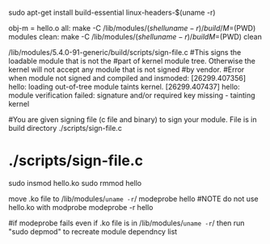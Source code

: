 sudo apt-get install build-essential linux-headers-$(uname -r)

obj-m = hello.o
all:
	make -C /lib/modules/$(shell uname -r)/build/ M=$(PWD) modules
clean:
	make -C /lib/modules/$(shell uname -r)/build M=$(PWD) clean

/lib/modules/5.4.0-91-generic/build/scripts/sign-file.c  #This signs the loadable module that is not the
	#part of kernel module tree. Otherwise the kernel will not accept any module that is not signed
	#by vendor.
#Error when module not signed and compiled and insmoded:
[26299.407356] hello: loading out-of-tree module taints kernel.
[26299.407437] hello: module verification failed: signature and/or required key missing - tainting kernel

#You are given signing file (c file and binary) to sign your module. File is in build directory ./scripts/sign-file.c
# ./scripts/sign-file.c



sudo insmod hello.ko
sudo rmmod hello

move .ko file to /lib/modules/`uname -r`/
modeprobe hello #NOTE do not use hello.ko with modprobe
modeprobe -r hello

#if modeprobe fails even if .ko file is in /lib/modules/`uname -r`/ then run "sudo depmod" to recreate module dependncy list

